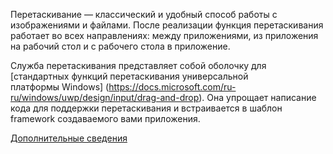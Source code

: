 ﻿Перетаскивание — классический и удобный способ работы с изображениями и файлами. После реализации функция перетаскивания работает во всех направлениях: между приложениями, из приложения на рабочий стол и с рабочего стола в приложение.

Служба перетаскивания представляет собой оболочку для [стандартных функций перетаскивания универсальной платформы Windows] (https://docs.microsoft.com/ru-ru/windows/uwp/design/input/drag-and-drop). Она упрощает написание кода для поддержки перетаскивания и встраивается в шаблон framework создаваемого вами приложения.

[Дополнительные сведения](https://github.com/Microsoft/WindowsTemplateStudio/blob/dev/docs/features/drag-and-drop.md)
